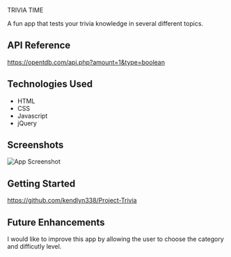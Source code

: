 

TRIVIA TIME


A fun app that tests your trivia knowledge in several different topics.
## API Reference



https://opentdb.com/api.php?amount=1&type=boolean


## Technologies Used


* HTML
* CSS
* Javascript
* jQuery
## Screenshots

![App Screenshot](https://via.placeholder.com/468x300?text=App+Screenshot+Here)


## Getting Started


https://github.com/kendlyn338/Project-Trivia
## Future Enhancements


I would like to improve this app by allowing the user to choose the category and difficutly level.
